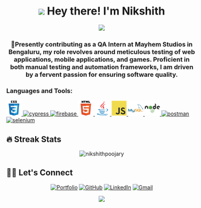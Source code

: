 <h1 align="center">
 <img src="https://media.giphy.com/media/hvRJCLFzcasrR4ia7z/giphy.gif" width="30">
 Hey there! I'm Nikshith
</h1>
<!-- Typing SVG by DenverCoder1 - https://github.com/DenverCoder1/readme-typing-svg -->
<p align="center">
  <a><img src="https://readme-typing-svg.herokuapp.com?lines=Aspiring+QA+Engineer;Always%20learning%20new%20things&center=true&width=380&height=45"></a>
</p>


<h3 align="center">🔭Presently contributing as a QA Intern at Mayhem Studios in Bengaluru, my role revolves around meticulous testing of web applications, mobile applications, and games. Proficient in both manual testing and automation frameworks, I am driven by a fervent passion for ensuring software quality.</h3>



<h3 align="left">Languages and Tools:</h3>
<p align="left"> <a href="https://www.w3schools.com/css/" target="_blank" rel="noreferrer"> <img src="https://raw.githubusercontent.com/devicons/devicon/master/icons/css3/css3-original-wordmark.svg" alt="css3" width="40" height="40"/> </a> <a href="https://www.cypress.io" target="_blank" rel="noreferrer"> <img src="https://raw.githubusercontent.com/simple-icons/simple-icons/6e46ec1fc23b60c8fd0d2f2ff46db82e16dbd75f/icons/cypress.svg" alt="cypress" width="40" height="40"/> </a> <a href="https://firebase.google.com/" target="_blank" rel="noreferrer"> <img src="https://www.vectorlogo.zone/logos/firebase/firebase-icon.svg" alt="firebase" width="40" height="40"/> </a> <a href="https://www.w3.org/html/" target="_blank" rel="noreferrer"> <img src="https://raw.githubusercontent.com/devicons/devicon/master/icons/html5/html5-original-wordmark.svg" alt="html5" width="40" height="40"/> </a> <a href="https://www.java.com" target="_blank" rel="noreferrer"> <img src="https://raw.githubusercontent.com/devicons/devicon/master/icons/java/java-original.svg" alt="java" width="40" height="40"/> </a> <a href="https://developer.mozilla.org/en-US/docs/Web/JavaScript" target="_blank" rel="noreferrer"> <img src="https://raw.githubusercontent.com/devicons/devicon/master/icons/javascript/javascript-original.svg" alt="javascript" width="40" height="40"/> </a> <a href="https://www.mysql.com/" target="_blank" rel="noreferrer"> <img src="https://raw.githubusercontent.com/devicons/devicon/master/icons/mysql/mysql-original-wordmark.svg" alt="mysql" width="40" height="40"/> </a> <a href="https://nodejs.org" target="_blank" rel="noreferrer"> <img src="https://raw.githubusercontent.com/devicons/devicon/master/icons/nodejs/nodejs-original-wordmark.svg" alt="nodejs" width="40" height="40"/> </a> <a href="https://postman.com" target="_blank" rel="noreferrer"> <img src="https://www.vectorlogo.zone/logos/getpostman/getpostman-icon.svg" alt="postman" width="40" height="40"/> </a> <a href="https://www.selenium.dev" target="_blank" rel="noreferrer"> <img src="https://raw.githubusercontent.com/detain/svg-logos/780f25886640cef088af994181646db2f6b1a3f8/svg/selenium-logo.svg" alt="selenium" width="40" height="40"/> </a> </p>

   ## 🔥 Streak Stats

   <p align = "center"><img src="https://github-readme-streak-stats.herokuapp.com/?user=nikshithpoojary" alt="nikshithpoojary" /></p>

   ## 🙋‍♂ Let's Connect

<p align= "center">
	<a href="https://nikshith-portfolio.netlify.app/" target="_blank"><img src="https://img.icons8.com/bubbles/50/000000/web.png" alt="Portfolio"/></a>
	<a href="https://github.com/NIKSHITHPOOJARY" target="_blank"><img src="https://img.icons8.com/bubbles/50/000000/github.png" alt="GitHub"/></a>
	<a href="https://www.linkedin.com/in/nikshith-poojary/" target="_blank"><img src="https://img.icons8.com/bubbles/50/000000/linkedin.png" alt="LinkedIn"/></a>
	<a href="mailto:nikshithpoojary143@gmail.com" target="_blank"><img src="https://img.icons8.com/bubbles/50/000000/gmail.png" alt="Gmail"/></a>
</p>

<p align= "center"><img src="https://encrypted-tbn0.gstatic.com/images?q=tbn:ANd9GcRYr_fu2sprFIChuYw6WIAvkPMqdiEaW5oytA&s" style="max-width: 100%; height: auto;"></p>

